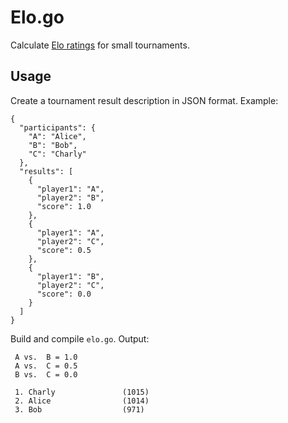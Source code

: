 # Elo.go

Calculate [Elo ratings](http://en.wikipedia.org/wiki/Elo_rating_system) for small tournaments.


## Usage

Create a tournament result description in JSON format. Example:

```
{
  "participants": {
    "A": "Alice",
    "B": "Bob",
    "C": "Charly"
  },
  "results": [
    {
      "player1": "A",
      "player2": "B",
      "score": 1.0
    },
    {
      "player1": "A",
      "player2": "C",
      "score": 0.5
    },
    {
      "player1": "B",
      "player2": "C",
      "score": 0.0
    }
  ]
}
```

Build and compile `elo.go`. Output:

```
 A vs.  B = 1.0
 A vs.  C = 0.5
 B vs.  C = 0.0

 1. Charly               (1015)
 2. Alice                (1014)
 3. Bob                  (971)
```
